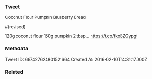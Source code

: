 ### Tweet
Coconut Flour Pumpkin Blueberry Bread 

#(revised) 

120g coconut flour 
150g pumpkin 
2 tbsp… https://t.co/fkxBZGypgt

### Metadata
Tweet ID: 697427624801521664
Created At: 2016-02-10T14:31:17.000Z

### Related

